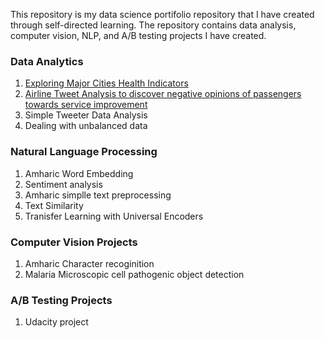 This repository is my data science portifolio repository that I have created through self-directed learning. The repository contains data analysis, computer vision, NLP, and A/B testing projects I have created.

### Data Analytics
1. <a href="">Exploring Major Cities Health Indicators</a>
2. <a href="https:Abe2G.github.io/Data-Analysis/airline_tweet_data_analysis.md"> Airline Tweet Analysis to discover negative opinions of passengers towards service improvement <a/>
3.  Simple Tweeter Data Analysis
4. Dealing with unbalanced data
### Natural Language Processing
1. Amharic Word Embedding
2. Sentiment analysis
3. Amharic simplle text preprocessing
4. Text Similarity
5. Tranisfer Learning with Universal Encoders
### Computer Vision Projects
1. Amharic Character recoginition
2. Malaria Microscopic cell pathogenic object detection
### A/B Testing Projects
1. Udacity project 


